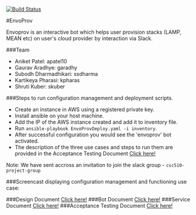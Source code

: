 [![Build Status](https://travis-ci.org/EnvoProv/EnvoProv.svg?branch=master)](https://travis-ci.org/EnvoProv/EnvoProv)

#EnvoProv

Envoprov is an interactive bot which helps user provision stacks (LAMP, MEAN etc) on user's cloud provider by interaction via Slack.

###Team
* Aniket Patel: apatel10
* Gaurav Aradhye: garadhy
* Subodh Dharmadhikari: ssdharma
* Kartikeya Pharasi: kpharas
* Shruti Kuber: skuber

###Steps to run configuration management and deployment scripts.
* Create an instance in AWS using a registered private key.
* Install ansible on your host machine.
* Add the IP of the AWS instance created and add it to inventory file.
* Run `ansible-playbook EnvoProvDeploy.yaml -i inventory`.
* After successful configuration you would see the 'envoprov' bot activated.
* The description of the three use cases and steps to run them are provided in the Acceptance Testing Document [Click here!](https://github.com/EnvoProv/EnvoProv/blob/Service/ACCEPTANCE-TESTING.md)

Note: We have sent accross an invitation to join the slack group - `csc510-project-group`

###Screencast displaying configuration management and functioning use case:

###Design Document [Click here!](https://github.com/EnvoProv/EnvoProv/blob/master/DESIGN.md)
###Bot Document [Click here!](https://github.com/EnvoProv/EnvoProv/blob/master/BOT.md)
###Service Document [Click here!](https://github.com/EnvoProv/EnvoProv/blob/Service/SERVICE.md)
###Acceptance Testing Document [Click here!](https://github.com/EnvoProv/EnvoProv/blob/Service/ACCEPTANCE-TESTING.md)




